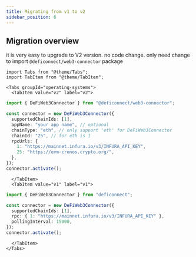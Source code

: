 ```yaml
---
title: Migrating from v1 to v2
sidebar_position: 6
---
```


## Migration overview

it is very easy to upgrade to V2 version.
no code change. only need change to import `@deficonnect/web3-connector` package

```mdx-code-block
import Tabs from "@theme/Tabs";
import TabItem from "@theme/TabItem";
```

```mdx-code-block
<Tabs groupId="operating-systems">
  <TabItem value="v2" label="v2">
```

```ts {1} showLineNumbers
import { DeFiWeb3Connector } from "@deficonnect/web3-connector";

const connector = new DeFiWeb3Connector({
  supportedChainIds: [1],
  appName: "your app name", // optional
  chainType: "eth", // only support 'eth' for DeFiWeb3Connector
  chainId: "25", // for eth is 1
  rpcUrls: {
    1: "https://mainnet.infura.io/v3/INFURA_API_KEY",
    25: "https://evm-cronos.crypto.org/",
  },
});
connector.activate();
```

```mdx-code-block
  </TabItem>
  <TabItem value="v1" label="v1">
```

```ts {1} showLineNumbers
import { DeFiWeb3Connector } from "deficonnect";

const connector = new DeFiWeb3Connector({
  supportedChainIds: [1],
  rpc: { 1: "https://mainnet.infura.io/v3/INFURA_API_KEY" },
  pollingInterval: 15000,
});
connector.activate();
```

```mdx-code-block
  </TabItem>
</Tabs>
```
